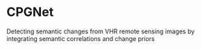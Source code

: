 # CPGNet
Detecting semantic changes from VHR remote sensing images by integrating semantic correlations and change priors
